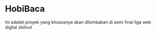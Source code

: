 # HobiBaca
Ini adalah proyek yang khususnya akan dilombakan di semi final liga web digital skillvul
